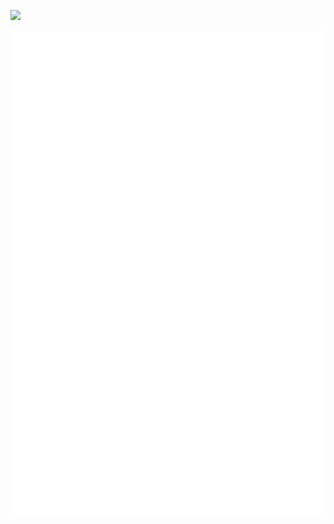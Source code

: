 

![](https://komarev.com/ghpvc/?username=Muhammad-Sarfaraz)


<p align="center">
  <img src="https://github.com/Muhammad-Sarfaraz/Muhammad-Sarfaraz/blob/main/github-metrics.svg" alt="Sarfaraz Muhammad Sajib"> 
</p>

<!--
**Muhammad-Sarfaraz/Muhammad-Sarfaraz** is a ✨ _special_ ✨ repository because its `README.md` (this file) appears on your GitHub profile.

Here are some ideas to get you started:

- 🔭 I’m currently working on ...
- 🌱 I’m currently learning ...
- 👯 I’m looking to collaborate on ...
- 🤔 I’m looking for help with ...
- 💬 Ask me about ...
- 📫 How to reach me: ...
- 😄 Pronouns: ...
- ⚡ Fun fact: ...
-->
